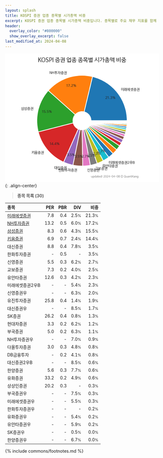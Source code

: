 ```yaml
---
layout: splash
title: KOSPI 증권 업종 종목별 시가총액 비중
excerpt: KOSPI 증권 업종 종목별 시가총액 비중입니다. 종목별로 주요 재무 지표를 함께 표시합니다.
header:
  overlay_color: "#800000"
  show_overlay_excerpt: false
last_modified_at: 2024-04-08
---
```



![KOSPI 증권 업종 종목별 시가총액 비중](/stats/sector/images/kospi_업종_증권_종목.png){: .align-center}


> **종목 목록 (30)**<a id="list"></a>

| **종목** | **PER** | **PBR** | **DIV** | **비중** |
| :------- | ------: | ------: | ------: | -------: |
| [미래에셋증권](/006800/) | 7.8 | 0.4 | 2.5<small>%</small> | 21.3<small>%</small> |
| [NH투자증권](/005940/) | 13.2 | 0.5 | 6.0<small>%</small> | 17.2<small>%</small> |
| [삼성증권](/016360/) | 8.3 | 0.6 | 4.3<small>%</small> | 15.5<small>%</small> |
| [키움증권](/039490/) | 6.9 | 0.7 | 2.4<small>%</small> | 14.4<small>%</small> |
| 대신증권 | 8.8 | 0.4 | 7.8<small>%</small> | 3.5<small>%</small> |
| 한화투자증권 | - | 0.5 | - | 3.5<small>%</small> |
| 신영증권 | 5.5 | 0.3 | 6.2<small>%</small> | 2.7<small>%</small> |
| 교보증권 | 7.3 | 0.2 | 4.0<small>%</small> | 2.5<small>%</small> |
| 유안타증권 | 12.6 | 0.3 | 4.2<small>%</small> | 2.3<small>%</small> |
| 미래에셋증권2우B | - | - | 5.4<small>%</small> | 2.3<small>%</small> |
| 신영증권우 | - | - | 6.3<small>%</small> | 2.0<small>%</small> |
| 유진투자증권 | 25.8 | 0.4 | 1.4<small>%</small> | 1.9<small>%</small> |
| 대신증권우 | - | - | 8.5<small>%</small> | 1.7<small>%</small> |
| SK증권 | 26.2 | 0.4 | 0.8<small>%</small> | 1.3<small>%</small> |
| 현대차증권 | 3.3 | 0.2 | 6.2<small>%</small> | 1.2<small>%</small> |
| 부국증권 | 5.0 | 0.2 | 6.3<small>%</small> | 1.1<small>%</small> |
| NH투자증권우 | - | - | 7.0<small>%</small> | 0.9<small>%</small> |
| 다올투자증권 | 3.0 | 0.3 | 4.8<small>%</small> | 0.8<small>%</small> |
| DB금융투자 | - | 0.2 | 4.1<small>%</small> | 0.8<small>%</small> |
| 대신증권2우B | - | - | 8.5<small>%</small> | 0.6<small>%</small> |
| 한양증권 | 5.6 | 0.3 | 7.7<small>%</small> | 0.6<small>%</small> |
| 유화증권 | 33.2 | 0.2 | 4.9<small>%</small> | 0.6<small>%</small> |
| 상상인증권 | 20.2 | 0.3 | - | 0.3<small>%</small> |
| 부국증권우 | - | - | 7.5<small>%</small> | 0.3<small>%</small> |
| 미래에셋증권우 | - | - | 5.5<small>%</small> | 0.3<small>%</small> |
| 한화투자증권우 | - | - | - | 0.2<small>%</small> |
| 유화증권우 | - | - | 5.4<small>%</small> | 0.2<small>%</small> |
| 유안타증권우 | - | - | 5.9<small>%</small> | 0.2<small>%</small> |
| SK증권우 | - | - | 0.5<small>%</small> | 0.0<small>%</small> |
| 한양증권우 | - | - | 6.7<small>%</small> | 0.0<small>%</small> |

{% include commons/footnotes.md %}